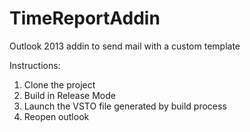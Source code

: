 # TimeReportAddin
Outlook 2013 addin to send mail with a custom template

Instructions:

1. Clone the project
2. Build in Release Mode
3. Launch the VSTO file generated by build process
4. Reopen outlook
